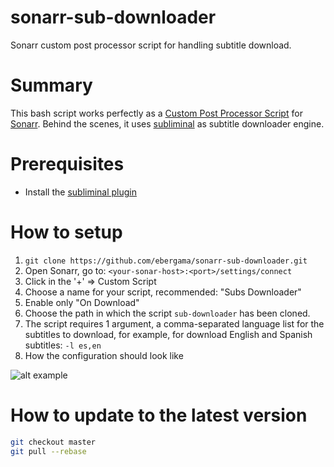 # sonarr-sub-downloader
Sonarr custom post processor script for handling subtitle download.

# Summary
This bash script works perfectly as a [Custom Post Processor Script](2) for [Sonarr](1).
Behind the scenes, it uses [subliminal](3) as subtitle downloader engine.

# Prerequisites
- Install the [subliminal plugin](3) 

# How to setup
1. `git clone https://github.com/ebergama/sonarr-sub-downloader.git`
2. Open Sonarr, go to: `<your-sonar-host>:<port>/settings/connect`
3. Click in the '+' => Custom Script
4. Choose a name for your script, recommended: "Subs Downloader"
5. Enable only "On Download"
6. Choose the path in which the script `sub-downloader` has been cloned.
7. The script requires 1 argument, a comma-separated language list for the subtitles to download, 
   for example, for download English and Spanish subtitles: `-l es,en`
8. How the configuration should look like

![alt example](https://raw.githubusercontent.com/ebergama/sonarr-sub-downloader/master/example/example.png)

# How to update to the latest version
```bash
git checkout master
git pull --rebase
```

[1]: https://github.com/Sonarr/Sonarr
[2]: https://github.com/Sonarr/Sonarr/wiki/Custom-Post-Processing-Scripts
[3]: https://github.com/Diaoul/subliminal
